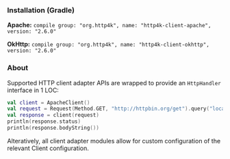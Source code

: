 ### Installation (Gradle)
**Apache:** ```compile group: "org.http4k", name: "http4k-client-apache", version: "2.6.0"```

**OkHttp:** ```compile group: "org.http4k", name: "http4k-client-okhttp", version: "2.6.0"```

### About
Supported HTTP client adapter APIs are wrapped to provide an `HttpHandler` interface in 1 LOC:

```kotlin
val client = ApacheClient()
val request = Request(Method.GET, "http://httpbin.org/get").query("location", "John Doe")
val response = client(request)
println(response.status)
println(response.bodyString())
```

Alteratively, all client adapter modules allow for custom configuration of the relevant Client configuration.
